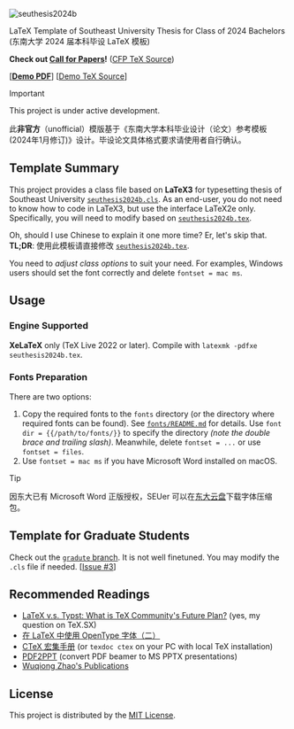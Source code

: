 ![seuthesis2024b](https://teddy-van-jerry.github.io/seuthesis2024b-cfp/seuthesis2024b-banner-thin.png)

LaTeX Template of Southeast University Thesis for Class of 2024 Bachelors (东南大学 2024 届本科毕设 LaTeX 模板)

**Check out [Call for Papers](https://teddy-van-jerry.github.io/seuthesis2024b-cfp/seuthesis2024b-cfp.pdf)!** ([CFP TeX Source](https://github.com/Teddy-van-Jerry/seuthesis2024b-cfp))

[[**Demo PDF**](https://teddy-van-jerry.github.io/seuthesis2024b/seuthesis2024b.pdf)] [[Demo TeX Source](seuthesis2024b.tex)]

> [!IMPORTANT]
> This project is under active development.
>
> 此**非官方**（unofficial）模版基于《东南大学本科毕业设计（论文）参考模板 (2024年1月修订)》设计。毕设论文具体格式要求请使用者自行确认。

## Template Summary
This project provides a class file based on **LaTeX3** for typesetting thesis of Southeast University [`seuthesis2024b.cls`](seuthesis2024b.cls).
As an end-user, you do not need to know how to code in LaTeX3,
but use the interface LaTeX2e only.
Specifically, you will need to modify based on [`seuthesis2024b.tex`](seuthesis2024b.tex).

Oh, should I use Chinese to explain it one more time? Er, let's skip that. **TL;DR**:
使用此模板请直接修改 [`seuthesis2024b.tex`](seuthesis2024b.tex).

You need to *adjust class options* to suit your need.
For examples, Windows users should set the font correctly and delete `fontset = mac ms`.

## Usage
### Engine Supported
**XeLaTeX** only (TeX Live 2022 or later).
Compile with `latexmk -pdfxe seuthesis2024b.tex`.

### Fonts Preparation
There are two options:
1. Copy the required fonts to the `fonts` directory (or the directory where required fonts can be found). See [`fonts/README.md`](fonts/README.md) for details. Use `font dir = {{/path/to/fonts/}}` to specify the directory *(note the double brace and trailing slash)*. Meanwhile, delete `fontset = ...` or use `fontset = files`.
2. Use `fontset = mac ms` if you have Microsoft Word installed on macOS.

> [!TIP]
> 因东大已有 Microsoft Word 正版授权，SEUer 可以在[东大云盘](https://pan.seu.edu.cn:443/link/687E9269EFC00E2E6FCE197A311D7F03)下载字体压缩包。

## Template for Graduate Students
Check out the [`gradute` branch](https://github.com/Teddy-van-Jerry/seuthesis2024b/tree/graduate).
It is not well finetuned. You may modify the `.cls` file if needed.
[[Issue #3](https://github.com/Teddy-van-Jerry/seuthesis2024b/issues/3)]

## Recommended Readings
- [LaTeX v.s. Typst: What is TeX Community's Future Plan?](https://tex.stackexchange.com/q/705199/234654) (yes, my question on TeX.SX)
- [在 LaTeX 中使用 OpenType 字体（二）](https://stone-zeng.site/2019-07-06-use-opentype-fonts-ii)
- [CTeX 宏集手册](https://mirrors.ctan.org/language/chinese/ctex/ctex.pdf) (or `texdoc ctex` on your PC with local TeX installation)
- [PDF2PPT](https://github.com/Teddy-van-Jerry/pdf2ppt) (convert PDF beamer to MS PPTX presentations)
- [Wuqiong Zhao's Publications](https://wqzhao.org/publications)

## License
This project is distributed by the [MIT License](LICENSE).
